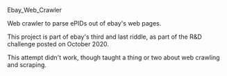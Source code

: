 Ebay_Web_Crawler

Web crawler to parse ePIDs out of ebay's web pages.

This project is part of ebay's third and last riddle, as part of the R&D challenge posted on October 2020.

This attempt didn't work, though taught a thing or two about web crawling and scraping.
